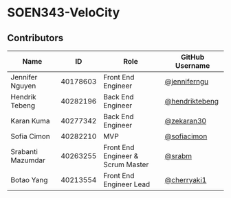 # SOEN343-VeloCity

## Contributors
| Name                    | ID        | Role    | GitHub Username     
|-------------------------|-----------|---------|------------|
| Jennifer Nguyen          | 40178603  | Front End Engineer | [@jenniferngu](https://github.com/jenniferngu) | 
| Hendrik Tebeng    | 40282196  | Back End Engineer | [@hendriktebeng](https://github.com/hendriktebeng)       |
| Karan Kuma   | 40277342  | Back End Engineer | [@zekaran30](https://github.com/zekaran30)           |
| Sofia Cimon        | 40282210  | MVP | [@sofiacimon](https://github.com/sofiacimon)               |
| Srabanti Mazumdar     | 40263255  | Front End Engineer & Scrum Master | [@srabm](https://github.com/srabm)             |
| Botao Yang     | 40213554  | Front End Engineer Lead | [@cherryaki1](https://github.com/cherryaki1)             |

